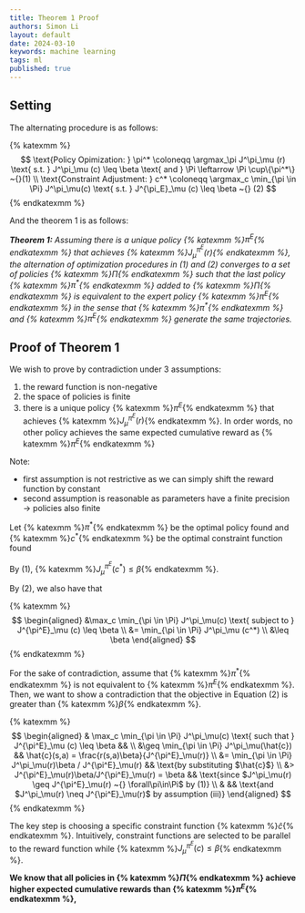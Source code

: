 ```yaml
---
title: Theorem 1 Proof
authors: Simon Li
layout: default
date: 2024-03-10
keywords: machine learning
tags: ml
published: true
---
```


## Setting

The alternating procedure is as follows:

{% katexmm %}
$$
\text{Policy Opimization: } \pi^* \coloneqq \argmax_\pi J^\pi_\mu (r) \text{ s.t. } J^\pi_\mu (c) \leq \beta \text{ and } \Pi \leftarrow \Pi \cup\{\pi^*\} ~{}(1) \\
\text{Constraint Adjustment: } c^* \coloneqq \argmax_c \min_{\pi \in \Pi} J^\pi_\mu(c) \text{ s.t. } J^{\pi_E}_\mu (c) \leq \beta ~{} (2)
$$
{% endkatexmm %}

And the theorem 1 is as follows:

***Theorem 1:** Assuming there is a unique policy {% katexmm %}$\pi^E${% endkatexmm %} that achieves {% katexmm %}$J^{\pi^E}_\mu (r)${% endkatexmm %}, the alternation of optimization procedures in (1) and (2) converges to a set of policies {% katexmm %}$\Pi${% endkatexmm %} such that the last policy {% katexmm %}$\pi^*${% endkatexmm %} added to {% katexmm %}$\Pi${% endkatexmm %}  is equivalent to the expert policy {% katexmm %}$\pi^E${% endkatexmm %} in the sense that {% katexmm %}$\pi^*${% endkatexmm %} and {% katexmm %}$\pi^E${% endkatexmm %} generate the same trajectories.*

## Proof of Theorem 1

We wish to prove by contradiction under 3 assumptions:

1. the reward function is non-negative
2. the space of policies is finite
3. there is a unique policy {% katexmm %}$\pi^E${% endkatexmm %} that achieves {% katexmm %}$J^{\pi^E}_\mu (r)${% endkatexmm %}. In order words, no other policy achieves the same expected cumulative reward as {% katexmm %}$\pi^E${% endkatexmm %}

Note: 

- first assumption is not restrictive as we can simply shift the reward function by constant
- second assumption is reasonable as parameters have a finite precision → policies also finite

Let {% katexmm %}$\pi^*${% endkatexmm %} be the optimal policy found and {% katexmm %}$c^*${% endkatexmm %} be the optimal constraint function found 

By (1), {% katexmm %}$J^{\pi^E}_\mu (c^*) \leq \beta${% endkatexmm %}. 

By (2), we also have that 

{% katexmm %}
$$
\begin{aligned}
&\max_c \min_{\pi \in \Pi} J^\pi_\mu(c) \text{ subject to } J^{\pi^E}_\mu (c) \leq \beta \\
&= \min_{\pi \in \Pi} J^\pi_\mu (c^*) \\
&\leq \beta
\end{aligned}
$$
{% endkatexmm %}


For the sake of contradiction, assume that {% katexmm %}$\pi^*${% endkatexmm %} is not equivalent to {% katexmm %}$\pi^E${% endkatexmm %}. Then, we want to show a contradiction that the objective in Equation (2) is greater than {% katexmm %}$\beta${% endkatexmm %}.

{% katexmm %}
$$
\begin{aligned}
& \max_c \min_{\pi \in \Pi} J^\pi_\mu(c) \text{ such that } J^{\pi^E}_\mu (c) \leq \beta && \\
&\geq \min_{\pi \in \Pi} J^\pi_\mu(\hat{c}) && \hat{c}(s,a) = \frac{r(s,a)\beta}{J^{\pi^E}_\mu(r)} \\
&= \min_{\pi \in \Pi} J^\pi_\mu(r)\beta / J^{\pi^E}_\mu(r) && \text{by substituting $\hat{c}$} \\
&> J^{\pi^E}_\mu(r)\beta/J^{\pi^E}_\mu(r) = \beta && \text{since $J^\pi_\mu(r) \geq J^{\pi^E}_\mu(r) ~{} \forall\pi\in\Pi$ by (1)} \\ & && \text{and $J^\pi_\mu(r) \neq J^{\pi^E}_\mu(r)$ by assumption (iii)}
\end{aligned}
$$
{% endkatexmm %}

The key step is choosing a specific constraint function {% katexmm %}$\hat{c}${% endkatexmm %}. Intuitively, constraint functions are selected to be parallel to the reward function while {% katexmm %}$J^{\pi^E}_\mu(c) \leq \beta${% endkatexmm %}.

**We know that all policies in {% katexmm %}$\Pi${% endkatexmm %} achieve higher expected cumulative rewards than {% katexmm %}$\pi^E${% endkatexmm %},**